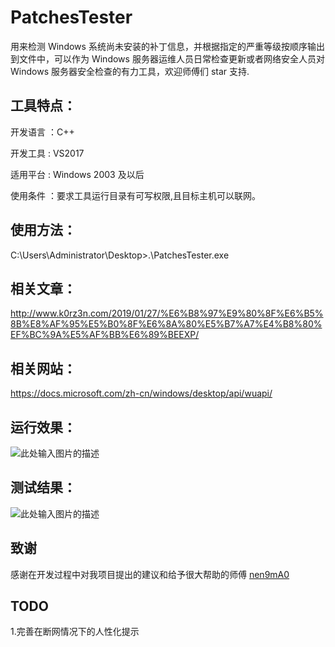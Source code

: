 # PatchesTester

用来检测 Windows 系统尚未安装的补丁信息，并根据指定的严重等级按顺序输出到文件中，可以作为 Windows 服务器运维人员日常检查更新或者网络安全人员对 Windows 服务器安全检查的有力工具，欢迎师傅们 star 支持.

## 工具特点：

开发语言 ：C++

开发工具 : VS2017

适用平台 : Windows 2003 及以后

使用条件 ：要求工具运行目录有可写权限,且目标主机可以联网。

## 使用方法：

C:\Users\Administrator\Desktop>.\PatchesTester.exe

## 相关文章：

http://www.k0rz3n.com/2019/01/27/%E6%B8%97%E9%80%8F%E6%B5%8B%E8%AF%95%E5%B0%8F%E6%8A%80%E5%B7%A7%E4%B8%80%EF%BC%9A%E5%AF%BB%E6%89%BEEXP/

## 相关网站：

https://docs.microsoft.com/zh-cn/windows/desktop/api/wuapi/

## 运行效果：

![此处输入图片的描述][1]

## 测试结果：

![此处输入图片的描述][2]


## 致谢

感谢在开发过程中对我项目提出的建议和给予很大帮助的师傅 [nen9mA0][3]

## TODO 

1.完善在断网情况下的人性化提示


  [1]: https://picture-1253331270.cos.ap-beijing.myqcloud.com/%E5%AF%BB%E6%89%BE%20exp3.png
  [2]: https://picture-1253331270.cos.ap-beijing.myqcloud.com/%E5%AF%BB%E6%89%BE%20exp4.png
  [3]: https://github.com/nen9mA0
